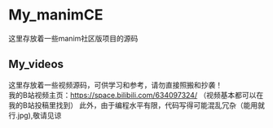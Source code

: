 # My_manimCE
这里存放着一些manim社区版项目的源码
## My_videos
这里存放着一些视频源码，可供学习和参考，请勿直接照搬和抄袭！  
我的B站视频主页：https://space.bilibili.com/634097324/
（视频基本都可以在我的B站投稿里找到）
此外，由于编程水平有限，代码写得可能混乱冗杂（能用就行.jpg),敬请见谅
